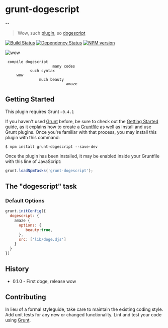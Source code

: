 # grunt-dogescript
--

>  Wow, such [plugin](http://gruntjs.com/), so [dogescript](https://github.com/remixz/dogescript)

[![Build Status](https://secure.travis-ci.org/Bartvds/grunt-dogescript.png?branch=master)](http://travis-ci.org/Bartvds/grunt-dogescript) [![Dependency Status](https://gemnasium.com/Bartvds/grunt-dogescript.png)](https://gemnasium.com/Bartvds/grunt-dogescript) [![NPM version](https://badge.fury.io/js/grunt-dogescript.png)](http://badge.fury.io/js/grunt-dogescript)

![wow](https://raw.github.com/Bartvds/grunt-dogescript/master/media/doge-01.jpg)

     compile dogescript  
                         many codes 
               such syntax
         wow 
                   much beauty
                               amaze          

## Getting Started
This plugin requires Grunt `~0.4.1`

If you haven't used [Grunt](http://gruntjs.com/) before, be sure to check out the [Getting Started](http://gruntjs.com/getting-started) guide, as it explains how to create a [Gruntfile](http://gruntjs.com/sample-gruntfile) as well as install and use Grunt plugins. Once you're familiar with that process, you may install this plugin with this command:

```shell
$ npm install grunt-dogescript --save-dev
```

Once the plugin has been installed, it may be enabled inside your Gruntfile with this line of JavaScript:

```js
grunt.loadNpmTasks('grunt-dogescript');
```

## The "dogescript" task       

### Default Options

```js
grunt.initConfig({
  dogescript: {
    amaze {
      options: {
         beauty:true,
      },
      src: ['lib/doge.djs']
    }
  }
})
```

## History

* 0.1.0 - First doge, release wow


## Contributing
In lieu of a formal styleguide, take care to maintain the existing coding style. Add unit tests for any new or changed functionality. Lint and test your code using [Grunt](http://gruntjs.com/).
